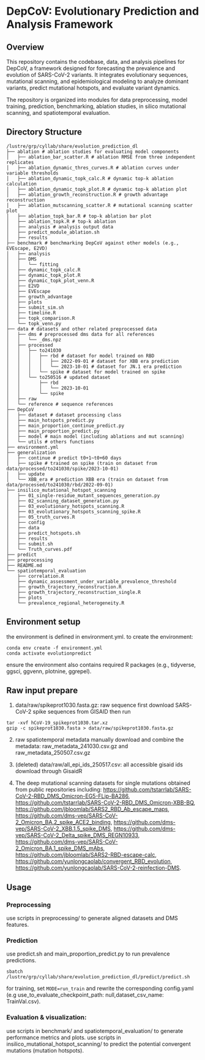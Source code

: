 # DepCoV: Evolutionary Prediction and Analysis Framework

## Overview
This repository contains the codebase, data, and analysis pipelines for DepCoV, a framework designed for forecasting the prevalence and evolution of SARS-CoV-2 variants. It integrates evolutionary sequences, mutational scanning, and epidemiological modeling to analyze dominant variants, predict mutational hotspots, and evaluate variant dynamics.

The repository is organized into modules for data preprocessing, model training, prediction, benchmarking, ablation studies, in silico mutational scanning, and spatiotemporal evaluation.

## Directory Structure
```
/lustre/grp/cyllab/share/evolution_prediction_dl
├── ablation # ablation studies for evaluating model components
│   ├── ablation_bar_scatter.R # ablation RMSE from three independent replicates
│   ├── ablation_dynamic_thres_curves.R # ablation curves under variable thresholds
│   ├── ablation_dynamic_topk_calc.R # dynamic top-k ablation calculation
│   ├── ablation_dynamic_topk_plot.R # dynamic top-k ablation plot
│   ├── ablation_growth_reconstruction.R # growth advantage reconstruction
│   ├── ablation_mutscanning_scatter.R # mutational scanning scatter plot
│   ├── ablation_topk_bar.R # top-k ablation bar plot
│   ├── ablation_topk.R # top-k ablation
│   ├── analysis # analysis output data
│   ├── predict_module_ablation.sh
│   ├── results
├── benchmark # benchmarking DepCoV against other models (e.g., EVEscape, E2VD)
│   ├── analysis
│   ├── DMS
│   │   └── fitting
│   ├── dynamic_topk_calc.R
│   ├── dynamic_topk_plot.R
│   ├── dynamic_topk_plot_venn.R
│   ├── E2VD
│   ├── EVEscape
│   ├── growth_advantage
│   ├── plots
│   ├── submit_sim.sh
│   ├── timeline.R
│   ├── topk_comparison.R
│   └── topk_venn.py
├── data # datasets and other related preprocessed data
│   ├── dms # preprocessed dms data for all references
│   │   └── _dms.npz
│   ├── processed
│   │   ├── to241030
│   │   │   ├── rbd # dataset for model trained on RBD
│   │   │   │   ├── 2022-09-01 # dataset for XBB era prediction 
│   │   │   │   └── 2023-10-01 # dataset for JN.1 era prediction 
│   │   │   └── spike # dataset for model trained on spike
│   │   └── to250516 # updated dataset
│   │       ├── rbd
│   │       │   └── 2023-10-01
│   │       └── spike
│   ├── raw
│   └── reference # sequence references
├── DepCoV
│   ├── dataset # dataset processing class
│   ├── main_hotspots_predict.py
│   ├── main_proportion_continue_predict.py
│   ├── main_proportion_predict.py
│   ├── model # main model (including ablations and mut scanning)
│   └── utils # others functions
├── environment.yml
├── generalization
│   ├── continue # predict t0+1~t0+60 days
│   ├── spike # trained on spike (train on dataset from data/processed/to241030/spike/2023-10-01)
│   ├── update
│   └── XBB_era # prediction XBB era (train on dataset from data/processed/to241030/rbd/2022-09-01)
├── insilico_mutational_hotspot_scanning
│   ├── 01_single-residue_mutant_sequences_generation.py
│   ├── 02_scanning_dataset_generation.py
│   ├── 03_evolutionary_hotspots_scanning.R
│   ├── 03_evolutionary_hotspots_scanning_spike.R
│   ├── 05_truth_curves.R
│   ├── config
│   ├── data
│   ├── predict_hotspots.sh
│   ├── results
│   ├── submit.sh
│   └── Truth_curves.pdf
├── predict
├── preprocessing
├── README.md
└── spatiotemporal_evaluation
    ├── correlation.R
    ├── dynamic_assessment_under_variable_prevalence_threshold
    ├── growth_trajectory_reconstruction.R
    ├── growth_trajectory_reconstruction_single.R
    ├── plots
    └── prevalence_regional_heterogeneity.R
```

## Environment setup
the environment is defined in environment.yml. to create the environment:
```
conda env create -f environment.yml
conda activate evolutionpredict
```
ensure the environment also contains required R packages (e.g., tidyverse, ggsci, ggvenn, plotnine, ggrepel).

## Raw input prepare
1. data/raw/spikeprot1030.fasta.gz: raw sequence
first download SARS-CoV-2 spike sequences from GISAID
then run
```
tar -xvf hCoV-19_spikeprot1030.tar.xz 
gzip -c spikeprot1030.fasta > data/raw/spikeprot1030.fasta.gz
```
2. raw spatiotemporal metadata
manually download and combine the metadata: raw_metadata_241030.csv.gz and raw_metadata_250507.csv.gz

3. (deleted) data/raw/all_epi_ids_250517.csv: all accessible gisaid ids download through GisaidR

4. The deep mutational scanning datasets for single mutations obtained from  public repositories including:
https://github.com/tstarrlab/SARS-CoV-2-RBD_DMS_Omicron-EG5-FLip-BA286, https://github.com/tstarrlab/SARS-CoV-2-RBD_DMS_Omicron-XBB-BQ, 
https://github.com/jbloomlab/SARS2_RBD_Ab_escape_maps, 
https://github.com/dms-vep/SARS-CoV-2_Omicron_BA.2_spike_ACE2_binding, 
https://github.com/dms-vep/SARS-CoV-2_XBB.1.5_spike_DMS, 
https://github.com/dms-vep/SARS-CoV-2_Delta_spike_DMS_REGN10933, 
https://github.com/dms-vep/SARS-CoV-2_Omicron_BA.1_spike_DMS_mAbs, 
https://github.com/jbloomlab/SARS2-RBD-escape-calc, 
https://github.com/yunlongcaolab/convergent_RBD_evolution,
https://github.com/yunlongcaolab/SARS-CoV-2-reinfection-DMS. 

## Usage
### Preprocessing
use scripts in preprocessing/ to generate aligned datasets and DMS features.

### Prediction
use predict.sh and main_proportion_predict.py to run prevalence predictions.
```
sbatch /lustre/grp/cyllab/share/evolution_prediction_dl/predict/predict.sh
```
for training, set `MODE=run_train` and rewrite the corresponding config.yaml (e.g use_to_evaluate_checkpoint_path: null,dataset_csv_name: TrainVal.csv).

### Evaluation & visualization:
use scripts in benchmark/ and spatiotemporal_evaluation/ to generate performance metrics and plots.
use scripts in insilico_mutational_hotspot_scanning/ to predict the potential convergent mutations (mutation hotspots).
